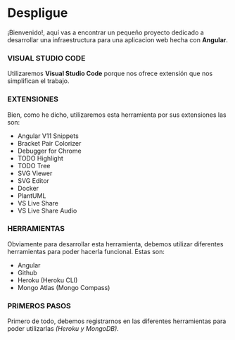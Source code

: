 # Despligue

¡Bienvenido!, aquí vas a encontrar un pequeño proyecto dedicado a desarrollar una infraestructura para una aplicacion web hecha con **Angular**.

### VISUAL STUDIO CODE

Utilizaremos **Visual Studio Code** porque nos ofrece extensión que nos simplifican el trabajo.

### EXTENSIONES 

Bien, como he dicho, utilizaremos esta herramienta por sus extensiones las son:

+ Angular V11 Snippets
+ Bracket Pair Colorizer
+ Debugger for Chrome
+ TODO Highlight
+ TODO Tree
+ SVG Viewer
+ SVG Editor
+ Docker
+ PlantUML
+ VS Live Share
+ VS Live Share Audio

### HERRAMIENTAS

Obviamente para desarrollar esta herramienta, debemos utilizar diferentes herramientas para poder hacerla funcional. Estas son:

+ Angular
+ Github
+ Heroku (Heroku CLI)
+ Mongo Atlas (Mongo Compass)

### PRIMEROS PASOS

Primero de todo, debemos registrarnos en las diferentes herramientas para poder utilizarlas *(Heroku y MongoDB)*.
